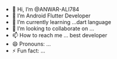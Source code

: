 - 👋 Hi, I’m @ANWAR-ALI784
- 👀 I’m Android Flutter Developer
- 🌱 I’m currently learning ...dart language
- 💞️ I’m looking to collaborate on ...
- 📫 How to reach me ... best developer
- 😄 Pronouns: ...
- ⚡ Fun fact: ...

<!---
ANWAR-ALI784/ANWAR-ALI784 is a ✨ special ✨ repository because its `README.md` (this file) appears on your GitHub profile.
You can click the Preview link to take a look at your changes.
--->
